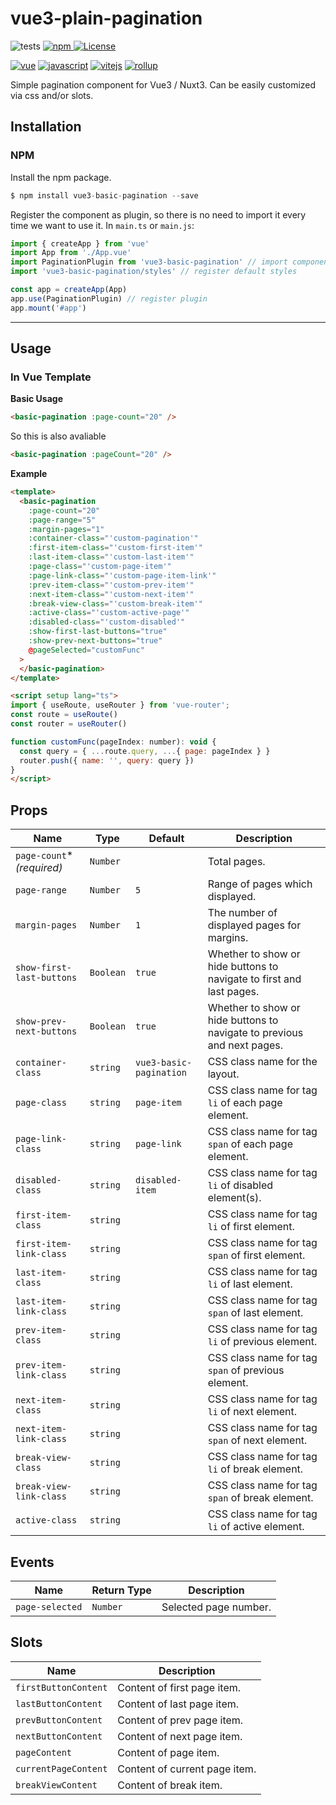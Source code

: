 # vue3-plain-pagination

![tests](https://github.com/asammitte/vue3-basic-pagination/actions/workflows/test.yml/badge.svg)
<a href="https://www.npmjs.com/package/vue3-basic-pagination">
<img src="https://img.shields.io/npm/v/vue3-basic-pagination.svg" alt="npm">
</a>
[![License](https://img.shields.io/badge/License-Apache%202.0-blue.svg)](https://opensource.org/licenses/Apache-2.0)
<!-- <a href="LICENSE">
<img src="https://img.shields.io/badge/License-MIT-yellow.svg" alt="MIT">
</a> -->

[![vue](https://badges.aleen42.com/src/vue.svg)](https://badges.aleen42.com/src/vue.svg)
[![javascript](https://badges.aleen42.com/src/javascript.svg)](https://badges.aleen42.com/src/javascript.svg)
[![vitejs](https://badges.aleen42.com/src/vitejs.svg)](https://badges.aleen42.com/src/vitejs.svg)
[![rollup](https://badges.aleen42.com/src/rollup.svg)](https://badges.aleen42.com/src/rollup.svg)

<!-- [![npm version](https://badge.fury.io/js/vuejs-paginate-next.svg)](https://badge.fury.io/js/vuejs-paginate-next) -->
<!-- [![npm](https://nodei.co/npm/vuejs-paginate-next.png)](https://nodei.co/npm/vuejs-paginate-next/) -->

<!-- <img src="https://raw.githubusercontent.com/cloudeep/vuejs-paginate-next/main/public/vuejs-paginate-next.gif" width="550"/> -->

Simple pagination component for Vue3 / Nuxt3. Can be easily customized via css and/or slots.

## Installation

### NPM

Install the npm package.

```js
$ npm install vue3-basic-pagination --save
```

Register the component as plugin, so there is no need to import it every time we want to use it. In `main.ts` or `main.js`:

```js
import { createApp } from 'vue'
import App from './App.vue'
import PaginationPlugin from 'vue3-basic-pagination' // import component
import 'vue3-basic-pagination/styles' // register default styles

const app = createApp(App)
app.use(PaginationPlugin) // register plugin
app.mount('#app')
```

---

## Usage

### In Vue Template

**Basic Usage**

```html
<basic-pagination :page-count="20" />
```

So this is also avaliable

```html
<basic-pagination :pageCount="20" />
```

**Example**

```html
<template>
  <basic-pagination
    :page-count="20"
    :page-range="5"
    :margin-pages="1"
    :container-class="'custom-pagination'"
    :first-item-class="'custom-first-item'"
    :last-item-class="'custom-last-item'"
    :page-class="'custom-page-item'"
    :page-link-class="'custom-page-item-link'"
    :prev-item-class="'custom-prev-item'"
    :next-item-class="'custom-next-item'"
    :break-view-class="'custom-break-item'"
    :active-class="'custom-active-page'"
    :disabled-class="'custom-disabled'"
    :show-first-last-buttons="true"
    :show-prev-next-buttons="true"
    @pageSelected="customFunc"
  >
  </basic-pagination>
</template>

<script setup lang="ts">
import { useRoute, useRouter } from 'vue-router';
const route = useRoute()
const router = useRouter()

function customFunc(pageIndex: number): void {
  const query = { ...route.query, ...{ page: pageIndex } }
  router.push({ name: '', query: query })
}
</script>
```

## Props

| Name | Type | Default | Description |
|-|-|-|-|
| `page-count`* <em>(required)</em> | `Number` | | Total pages. |
| `page-range`   | `Number` | `5` | Range of pages which displayed. |
| `margin-pages` | `Number` | `1` | The number of displayed pages for margins. |
| `show-first-last-buttons` | `Boolean` | `true` |  Whether to show or hide buttons to navigate to first and last pages. |
| `show-prev-next-buttons` | `Boolean` | `true` |  Whether to show or hide buttons to navigate to previous and next pages. |
| `container-class` | `string` | `vue3-basic-pagination` | CSS class name for the layout. |
| `page-class` | `string` | `page-item` |  CSS class name for tag `li` of each page element. |
| `page-link-class` | `string` | `page-link` |  CSS class name for tag `span` of each page element. |
| `disabled-class` | `string` | `disabled-item` |  CSS class name for tag `li` of disabled element(s). |
| `first-item-class` | `string` | |  CSS class name for tag `li` of first element. |
| `first-item-link-class` | `string` | |  CSS class name for tag `span` of first element. |
| `last-item-class` | `string` | |  CSS class name for tag `li` of last element. |
| `last-item-link-class` | `string` | |  CSS class name for tag `span` of last element. |
| `prev-item-class` | `string` | |  CSS class name for tag `li` of previous element. |
| `prev-item-link-class` | `string` | |  CSS class name for tag `span` of previous element. |
| `next-item-class` | `string` | |  CSS class name for tag `li` of next element. |
| `next-item-link-class` | `string` | |  CSS class name for tag `span` of next element. |
| `break-view-class` | `string` | |  CSS class name for tag `li` of break element. |
| `break-view-link-class` | `string` | |  CSS class name for tag `span` of break element. |
| `active-class` | `string` | |  CSS class name for tag `li` of active element. |

## Events

| Name | Return Type | Description |
|-|-|-|
| `page-selected` | `Number` | Selected page number. |

## Slots

| Name | Description |
|-|-|
| `firstButtonContent` | Content of first page item. |
| `lastButtonContent` | Content of last page item. |
| `prevButtonContent` | Content of prev page item. |
| `nextButtonContent` | Content of next page item. |
| `pageContent` | Content of page item. |
| `currentPageContent` | Content of current page item. |
| `breakViewContent` | Content of break item. |
